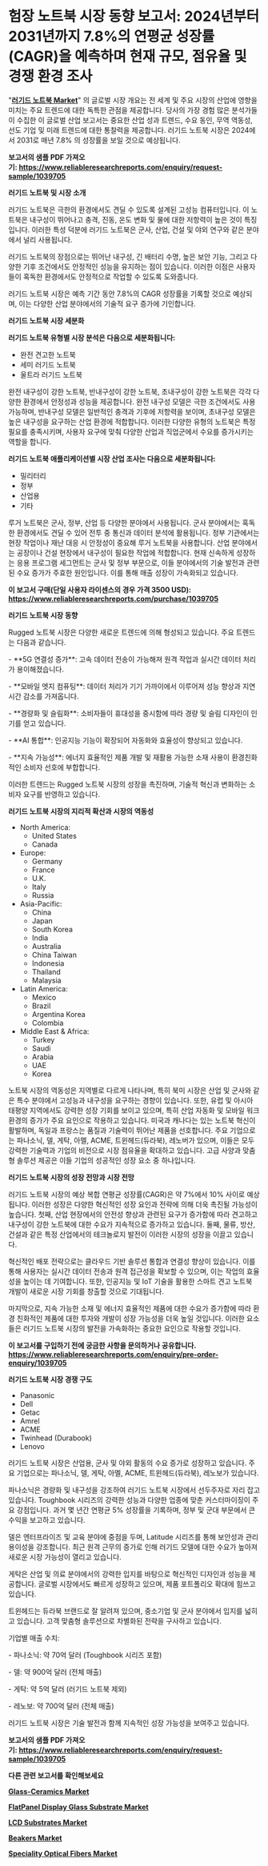 <p><h1>험장 노트북 시장 동향 보고서: 2024년부터 2031년까지 7.8%의 연평균 성장률(CAGR)을 예측하며 현재 규모, 점유율 및 경쟁 환경 조사</h1></p><p>"<strong><a href="https://www.reliableresearchreports.com/rugged-notebooks-r1039705?utm_campaign=105&utm_medium=7&utm_source=Github&utm_content=ia&utm_term=28122024&utm_id=rugged-notebooks">러기드 노트북 Market</a></strong>" 의 글로벌 시장 개요는 전 세계 및 주요 시장의 산업에 영향을 미치는 주요 트렌드에 대한 독특한 관점을 제공합니다. 당사의 가장 경험 많은 분석가들이 수집한 이 글로벌 산업 보고서는 중요한 산업 성과 트렌드, 수요 동인, 무역 역동성, 선도 기업 및 미래 트렌드에 대한 통찰력을 제공합니다. 러기드 노트북 시장은 2024에서 2031로 매년 7.8% 의 성장률을 보일 것으로 예상됩니다.&nbsp;</p>
<p><strong>보고서의 샘플 PDF 가져오기:&nbsp;<a href="https://www.reliableresearchreports.com/enquiry/request-sample/1039705?utm_campaign=105&utm_medium=7&utm_source=Github&utm_content=ia&utm_term=28122024&utm_id=rugged-notebooks">https://www.reliableresearchreports.com/enquiry/request-sample/1039705</a></strong></p>
<p><strong>러기드 노트북 및 시장 소개</strong></p>
<p><p>러기드 노트북은 극한의 환경에서도 견딜 수 있도록 설계된 고성능 컴퓨터입니다. 이 노트북은 내구성이 뛰어나고 충격, 진동, 온도 변화 및 물에 대한 저항력이 높은 것이 특징입니다. 이러한 특성 덕분에 러기드 노트북은 군사, 산업, 건설 및 야외 연구와 같은 분야에서 널리 사용됩니다. </p><p>러기드 노트북의 장점으로는 뛰어난 내구성, 긴 배터리 수명, 높은 보안 기능, 그리고 다양한 기후 조건에서도 안정적인 성능을 유지하는 점이 있습니다. 이러한 이점은 사용자들이 혹독한 환경에서도 안정적으로 작업할 수 있도록 도와줍니다. </p><p>러기드 노트북 시장은 예측 기간 동안 7.8%의 CAGR 성장률을 기록할 것으로 예상되며, 이는 다양한 산업 분야에서의 기술적 요구 증가에 기인합니다.</p></p>
<p><strong>러기드 노트북 시장 세분화</strong></p>
<p><strong>러기드 노트북 유형별 시장 분석은 다음으로 세분화됩니다:</strong></p>
<p><ul><li>완전 견고한 노트북</li><li>세미 러기드 노트북</li><li>울트라 러기드 노트북</li></ul></p>
<p><p>완전 내구성이 강한 노트북, 반내구성이 강한 노트북, 초내구성이 강한 노트북은 각각 다양한 환경에서 안정성과 성능을 제공합니다. 완전 내구성 모델은 극한 조건에서도 사용 가능하며, 반내구성 모델은 일반적인 충격과 기후에 저항력을 보이며, 초내구성 모델은 높은 내구성을 요구하는 산업 환경에 적합합니다. 이러한 다양한 유형의 노트북은 특정 필요를 충족시키며, 사용자 요구에 맞춰 다양한 산업과 직업군에서 수요를 증가시키는 역할을 합니다.</p></p>
<p><strong>러기드 노트북 애플리케이션별 시장 산업 조사는 다음으로 세분화됩니다:</strong></p>
<p><ul><li>밀리터리</li><li>정부</li><li>산업용</li><li>기타</li></ul></p>
<p><p>루거 노트북은 군사, 정부, 산업 등 다양한 분야에서 사용됩니다. 군사 분야에서는 혹독한 환경에서도 견딜 수 있어 전투 중 통신과 데이터 분석에 활용됩니다. 정부 기관에서는 현장 작업이나 재난 대응 시 안정성이 중요해 루거 노트북을 사용합니다. 산업 분야에서는 공장이나 건설 현장에서 내구성이 필요한 작업에 적합합니다. 현재 신속하게 성장하는 응용 프로그램 세그먼트는 군사 및 정부 부문으로, 이들 분야에서의 기술 발전과 관련된 수요 증가가 주효한 원인입니다. 이를 통해 매출 성장이 가속화되고 있습니다.</p></p>
<p><strong>이 보고서 구매(단일 사용자 라이센스의 경우 가격 3500 USD): <a href="https://www.reliableresearchreports.com/purchase/1039705?utm_campaign=105&utm_medium=7&utm_source=Github&utm_content=ia&utm_term=28122024&utm_id=rugged-notebooks">https://www.reliableresearchreports.com/purchase/1039705</a></strong></p>
<p><strong>러기드 노트북 시장 동향</strong></p>
<p><p>Rugged 노트북 시장은 다양한 새로운 트렌드에 의해 형성되고 있습니다. 주요 트렌드는 다음과 같습니다.</p><p>- **5G 연결성 증가**: 고속 데이터 전송이 가능해져 원격 작업과 실시간 데이터 처리가 용이해졌습니다.</p><p>- **모바일 엣지 컴퓨팅**: 데이터 처리가 기기 가까이에서 이루어져 성능 향상과 지연 시간 감소를 가져옵니다.</p><p>- **경량화 및 슬림화**: 소비자들이 휴대성을 중시함에 따라 경량 및 슬림 디자인이 인기를 얻고 있습니다.</p><p>- **AI 통합**: 인공지능 기능이 확장되어 자동화와 효율성이 향상되고 있습니다.</p><p>- **지속 가능성**: 에너지 효율적인 제품 개발 및 재활용 가능한 소재 사용이 환경친화적인 소비자 선호에 부합합니다.</p><p>이러한 트렌드는 Rugged 노트북 시장의 성장을 촉진하며, 기술적 혁신과 변화하는 소비자 요구를 반영하고 있습니다.</p></p>
<p><strong>러기드 노트북 시장의 지리적 확산과 시장의 역동성</strong></p>
<p><ul>
    <li>
        North America:
        <ul>
            <li>United States</li>
            <li>Canada</li>
        </ul>
    </li>
    <li>
        Europe:
        <ul>
            <li>Germany</li>
            <li>France</li>
            <li>U.K.</li>
            <li>Italy</li>
            <li>Russia</li>
        </ul>
    </li>
    <li>
        Asia-Pacific:
        <ul>
            <li>China</li>
            <li>Japan</li>
            <li>South Korea</li>
            <li>India</li>
            <li>Australia</li>
            <li>China Taiwan</li>
            <li>Indonesia</li>
            <li>Thailand</li>
            <li>Malaysia</li>
        </ul>
    </li>
    <li>
        Latin America:
        <ul>
            <li>Mexico</li>
            <li>Brazil</li>
            <li>Argentina Korea</li>
            <li>Colombia</li>
        </ul>
    </li>
    <li>
        Middle East & Africa:
        <ul>
            <li>Turkey</li>
            <li>Saudi</li>
            <li>Arabia</li>
            <li>UAE</li>
            <li>Korea</li>
        </ul>
    </li>
    </ul></p>
<p><p>노트북 시장의 역동성은 지역별로 다르게 나타나며, 특히 북미 시장은 산업 및 군사와 같은 특수 분야에서 고성능과 내구성을 요구하는 경향이 있습니다. 또한, 유럽 및 아시아 태평양 지역에서도 강력한 성장 기회를 보이고 있으며, 특히 산업 자동화 및 모바일 워크 환경의 증가가 주요 요인으로 작용하고 있습니다. 미국과 캐나다는 있는 노트북 혁신이 활발하며, 독일과 프랑스는 품질과 기술력이 뛰어난 제품을 선호합니다. 주요 기업으로는 파나소닉, 델, 게탁, 아멜, ACME, 트윈헤드(듀라북), 레노버가 있으며, 이들은 모두 강력한 기술력과 기업의 비전으로 시장 점유율을 확대하고 있습니다. 고급 사양과 맞춤형 솔루션 제공은 이들 기업의 성공적인 성장 요소 중 하나입니다.</p></p>
<p><strong>러기드 노트북 시장의 성장 전망과 시장 전망</strong></p>
<p><p>러기드 노트북 시장의 예상 복합 연평균 성장률(CAGR)은 약 7%에서 10% 사이로 예상됩니다. 이러한 성장은 다양한 혁신적인 성장 요인과 전략에 의해 더욱 촉진될 가능성이 높습니다. 첫째, 산업 현장에서의 안전성 향상과 관련된 요구가 증가함에 따라 견고하고 내구성이 강한 노트북에 대한 수요가 지속적으로 증가하고 있습니다. 둘째, 물류, 방산, 건설과 같은 특정 산업에서의 테크놀로지 발전이 이러한 시장의 성장을 이끌고 있습니다.</p><p>혁신적인 배포 전략으로는 클라우드 기반 솔루션 통합과 연결성 향상이 있습니다. 이를 통해 사용자는 실시간 데이터 전송과 원격 접근성을 확보할 수 있으며, 이는 작업의 효율성을 높이는 데 기여합니다. 또한, 인공지능 및 IoT 기술을 활용한 스마트 견고 노트북 개발이 새로운 시장 기회를 창출할 것으로 기대됩니다.</p><p>마지막으로, 지속 가능한 소재 및 에너지 효율적인 제품에 대한 수요가 증가함에 따라 환경 친화적인 제품에 대한 투자와 개발이 성장 가능성을 더욱 높일 것입니다. 이러한 요소들은 러기드 노트북 시장의 발전을 가속화하는 중요한 요인으로 작용할 것입니다.</p></p>
<p><strong>이 보고서를 구입하기 전에 궁금한 사항을 문의하거나 공유합니다. <a href="https://www.reliableresearchreports.com/enquiry/pre-order-enquiry/1039705?utm_campaign=105&utm_medium=7&utm_source=Github&utm_content=ia&utm_term=28122024&utm_id=rugged-notebooks">https://www.reliableresearchreports.com/enquiry/pre-order-enquiry/1039705</a></strong></p>
<p><strong>러기드 노트북 시장 경쟁 구도</strong></p>
<p><ul><li>Panasonic</li><li>Dell</li><li>Getac</li><li>Amrel</li><li>ACME</li><li>Twinhead (Durabook)</li><li>Lenovo</li></ul></p>
<p><p>러기드 노트북 시장은 산업용, 군사 및 야외 활동의 수요 증가로 성장하고 있습니다. 주요 기업으로는 파나소닉, 델, 게탁, 아멜, ACME, 트윈헤드(듀라북), 레노보가 있습니다. </p><p>파나소닉은 경량화 및 내구성을 강조하여 러기드 노트북 시장에서 선두주자로 자리 잡고 있습니다. Toughbook 시리즈의 강력한 성능과 다양한 업종에 맞춘 커스터마이징이 주요 강점입니다. 과거 몇 년간 연평균 5% 성장률을 기록하며, 정부 및 군대 부문에서 큰 수익을 보고하고 있습니다.</p><p>델은 엔터프라이즈 및 교육 분야에 중점을 두며, Latitude 시리즈를 통해 보안성과 관리 용이성을 강조합니다. 최근 원격 근무의 증가로 인해 러기드 모델에 대한 수요가 높아져 새로운 시장 가능성이 열리고 있습니다.</p><p>게탁은 산업 및 의료 분야에서의 강력한 입지를 바탕으로 혁신적인 디자인과 성능을 제공합니다. 글로벌 시장에서도 빠르게 성장하고 있으며, 제품 포트폴리오 확대에 힘쓰고 있습니다.</p><p>트윈헤드는 듀라북 브랜드로 잘 알려져 있으며, 중소기업 및 군사 분야에서 입지를 넓히고 있습니다. 고객 맞춤형 솔루션으로 차별화된 전략을 구사하고 있습니다.</p><p>기업별 매출 수치:</p><p>- 파나소닉: 약 70억 달러 (Toughbook 시리즈 포함)</p><p>- 델: 약 900억 달러 (전체 매출)</p><p>- 게탁: 약 5억 달러 (러기드 노트북 제외)</p><p>- 레노보: 약 700억 달러 (전체 매출) </p><p>러기드 노트북 시장은 기술 발전과 함께 지속적인 성장 가능성을 보여주고 있습니다.</p></p>
<p><strong>보고서의 샘플 PDF 가져오기:&nbsp;<a href="https://www.reliableresearchreports.com/enquiry/request-sample/1039705?utm_campaign=105&utm_medium=7&utm_source=Github&utm_content=ia&utm_term=28122024&utm_id=rugged-notebooks">https://www.reliableresearchreports.com/enquiry/request-sample/1039705</a></strong></p>
<p><strong></strong></p>
<p><strong></strong></p>
<p><strong></strong></p>
<p><strong></strong></p>
<p><strong>다른 관련 보고서를 확인해보세요</strong></p>
<p><strong><p><a href="https://github.com/dmitriyvo6rog/Market-Research-Report-List-1/blob/main/glass-ceramics-market.md?utm_campaign=105&utm_medium=7&utm_source=Github&utm_content=ia&utm_term=28122024&utm_id=rugged-notebooks">Glass-Ceramics Market</a></p><p><a href="https://github.com/risingtrista99259/Market-Research-Report-List-1/blob/main/flatpanel-display-glass-substrate-market.md?utm_campaign=105&utm_medium=7&utm_source=Github&utm_content=ia&utm_term=28122024&utm_id=rugged-notebooks">FlatPanel Display Glass Substrate Market</a></p><p><a href="https://github.com/petbigbeepjn/Market-Research-Report-List-1/blob/main/lcd-substrates-market.md?utm_campaign=105&utm_medium=7&utm_source=Github&utm_content=ia&utm_term=28122024&utm_id=rugged-notebooks">LCD Substrates Market</a></p><p><a href="https://github.com/arionmp/Market-Research-Report-List-5/blob/main/beakers-market.md?utm_campaign=105&utm_medium=7&utm_source=Github&utm_content=ia&utm_term=28122024&utm_id=rugged-notebooks">Beakers Market</a></p><p><a href="https://github.com/luckyshygirl/Market-Research-Report-List-7/blob/main/speciality-optical-fibers-market.md?utm_campaign=105&utm_medium=7&utm_source=Github&utm_content=ia&utm_term=28122024&utm_id=rugged-notebooks">Speciality Optical Fibers Market</a></p></strong></p>
<p></p>